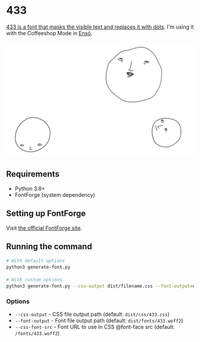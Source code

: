 # 433

[433 is a font that masks the visible text and replaces it with dots](https://untested.sonnet.io/notes/433-how-to-make-a-font-that-says-nothing/). I'm using it with the Coffeeshop Mode in [Ensō](https://enso.sonnet.io).

![dots](./docs/dots.webp)

## Requirements

- Python 3.8+
- FontForge (system dependency)

## Setting up FontForge

Visit [the official FontForge site](https://fontforge.org/en-US/downloads/).

## Running the command

```bash
# With default options
python3 generate-font.py

# With custom options
python3 generate-font.py --css-output dist/filename.css --font-output=otherfolder/font.woff2 --css-font-src=../otherfolder/font.woff2
```

### Options

- `--css-output` - CSS file output path (default: `dist/css/433.css`)
- `--font-output` - Font file output path (default: `dist/fonts/433.woff2`) 
- `--css-font-src` - Font URL to use in CSS @font-face src (default: `/fonts/433.woff2`)

